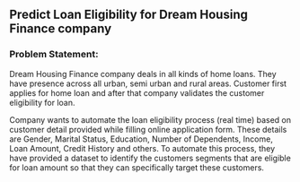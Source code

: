 ## Predict Loan Eligibility for Dream Housing Finance company

### Problem Statement: 
Dream Housing Finance company deals in all kinds of home loans. 
They have presence across all urban, semi urban and rural areas. 
Customer first applies for home loan and after that company validates the customer eligibility for loan.

Company wants to automate the loan eligibility process (real time) based on customer detail provided while filling online application form. 
These details are Gender, Marital Status, Education, Number of Dependents, Income, Loan Amount, Credit History and others. 
To automate this process, they have provided a dataset to identify the customers segments that are eligible for loan amount so that they can specifically target these customers. 
